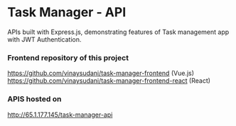 # Task Manager - API
APIs built with Express.js, demonstrating features of Task management app with JWT Authentication.

### Frontend repository of this project
https://github.com/vinaysudani/task-manager-frontend (Vue.js)
https://github.com/vinaysudani/task-manager-frontend-react (React)

### APIS hosted on
http://65.1.177.145/task-manager-api
